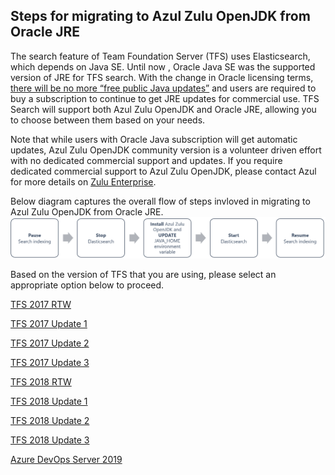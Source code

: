 ## Steps for migrating to Azul Zulu OpenJDK from Oracle JRE

The search feature of Team Foundation Server (TFS) uses Elasticsearch, which depends on Java SE. Until now  , Oracle Java SE was the supported version of JRE for TFS search. With the change in Oracle licensing terms, [there will be no more “free public Java updates”](https://www.oracle.com/technetwork/java/java-se-support-roadmap.html) and users are required to buy a subscription to continue to get JRE updates for commercial use. TFS Search will support both Azul Zulu OpenJDK and Oracle JRE, allowing you to choose between them based on your needs. 

Note that while users with Oracle Java subscription will get automatic updates, Azul Zulu OpenJDK community version is a volunteer driven effort with no dedicated commercial support and updates. If you require dedicated commercial support to Azul Zulu OpenJDK, please contact Azul for more details on [Zulu Enterprise](https://www.azul.com/products/zulu-and-zulu-enterprise/zulu-enterprise-java-support-options/). 


Below diagram captures the overall flow of steps invloved in migrating to Azul Zulu OpenJDK from Oracle JRE. 
![Migration Flow](flow1.png)

Based on the version of TFS that you are using, please select an appropriate option below to proceed. 

[TFS 2017 RTW](TFS_2017%20RTW.md)

[TFS 2017 Update 1](TFS_2017Update1.md)

[TFS 2017 Update 2](TFS_2017Update2.md)

[TFS 2017 Update 3](TFS_2017Update3.md)

[TFS 2018 RTW](TFS_2018RTW.md)

[TFS 2018 Update 1](TFS_2018Update1.md)

[TFS 2018 Update 2](TFS_2018Update2.md)

[TFS 2018 Update 3](TFS_2018Update3.md)

[Azure DevOps Server 2019](Azure_DevOps_Server_2019.md)

